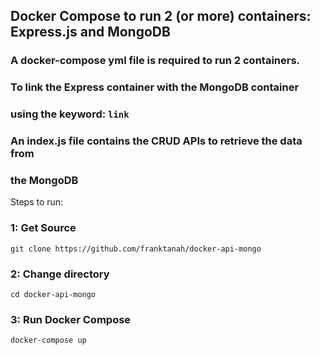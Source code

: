 ## Docker Compose to run 2 (or more) containers: Express.js and MongoDB

### A docker-compose yml file is required to run 2 containers.
### To link the Express container with the MongoDB container
### using the keyword: `link`

### An index.js file contains the CRUD APIs to retrieve the data from
### the MongoDB

Steps to run:

### 1: Get Source

`git clone https://github.com/franktanah/docker-api-mongo`

### 2: Change directory

`cd docker-api-mongo`

### 3: Run Docker Compose

`docker-compose up`  
